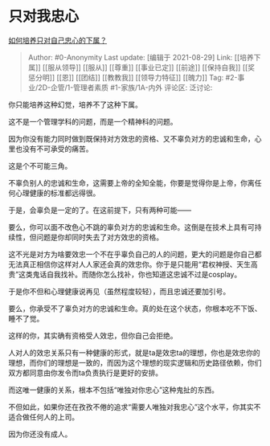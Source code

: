 # 只对我忠心
[如何培养只对自己忠心的下属？](https://www.zhihu.com/question/26195722/answer/2090127052)

> Author: #0-Anonymity
> Last update: [编辑于 2021-08-29]
> Link: [[培养下属]] [[服从领导]] [[服从]] [[尊重]] [[事业已定]] [[前途]] [[保持自我]] [[奖惩分明]] [[恩]] [[团结]] [[教教我]] [[领导力特征]] [[魄力]]
> Tag: #2-事业/2D-企管/1-管理者素质 #1-家族/1A-内外
> 评论区:
> 泛讨论:

你只能培养这种幻觉，培养不了这种下属。

这不是一个管理学科的问题，而是一个精神科的问题。

因为你没有能力同时做到既保持对方效忠的资格、又不辜负对方的忠诚和生命，心里也没有不可承受的痛苦。

这是个不可能三角。

不辜负别人的忠诚和生命，这需要上帝的全知全能，你要是觉得你是上帝，你离任何心理健康的标准都远得很。

于是，会辜负是一定的了。在这前提下，只有两种可能——

要么，你可以面不改色心不跳的辜负对方的忠诚和生命。这倒是在技术上具有可持续性，但问题是你却同时失去了对方效忠的资格。

这不光是对方为啥要效忠一个不在乎辜负自己的人的问题，更大的问题是你自己都无法真正相信你这样对人人家还会真的效忠你。你于是只能用“君权神授、天生高贵”这类鬼话自我找补。而随你怎么找补，你也知道这忠诚不过是cosplay。

于是你不但和心理健康说再见（虽然程度较轻），而且忠诚还要加引号。

要么，你承受不了辜负对方的忠诚和生命。真的处在这个状态，你根本吃不下饭、睡不了觉。

这样的你，其实确有资格受人效忠，但你自己会拒绝。

人对人的效忠关系只有一种健康的形式，就是ta是效忠ta的理想，你也是效忠你的理想，而你们的理想是一致的，而因为这个理想的现实逻辑和历史路径依赖，你们双方都同意由你发令而ta负责执行是更好的安排。

而这唯一健康的关系，根本不包括“唯独对你忠心”这种鬼扯的东西。

不但如此，如果你还在孜孜不倦的追求“需要人唯独对我忠心”这个水平，你其实不适合做任何人的上司。

因为你还没有成人。
